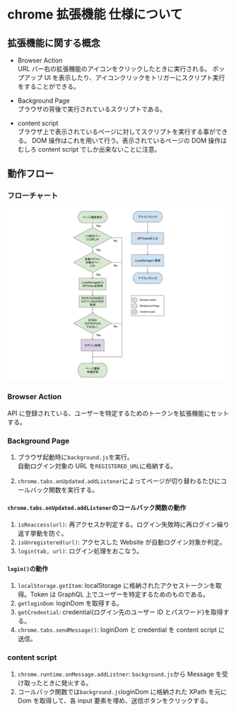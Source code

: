 # chrome 拡張機能 仕様について

## 拡張機能に関する概念

- Browser Action  
  URL バー右の拡張機能のアイコンをクリックしたときに実行される。
  ポップアップ UI を表示したり、アイコンクリックをトリガーにスクリプト実行をすることができる。

- Background Page  
  ブラウザの背後で実行されているスクリプトである。

- content script  
  ブラウザ上で表示されているページに対してスクリプトを実行する事ができる。
  DOM 操作はこれを用いて行う。表示されているページの DOM 操作はむしろ content script でしか出来ないことに注意。

## 動作フロー

### フローチャート

![Image](./img/flow.jpg)

### Browser Action

API に登録されている、ユーザーを特定するためのトークンを拡張機能にセットする。

### Background Page

1. ブラウザ起動時に`background.js`を実行。  
   自動ログイン対象の URL を`REGISTERED_URL`に格納する。

2. `chrome.tabs.onUpdated.addListener`によってページが切り替わるたびにコールバック関数を実行する。

#### `chrome.tabs.onUpdated.addListener`のコールバック関数の動作

1. `isReaccess(url)`: 再アクセスか判定する。ログイン失敗時に再ログイン繰り返す挙動を防ぐ。
2. `isUnregistered(url)`: アクセスした Website が自動ログイン対象か判定。
3. `login(tab, url)`: ログイン処理をおこなう。

#### `login()`の動作

1. `localStorage.getItem`: localStorage に格納されたアクセストークンを取得。Token は GraphQL 上でユーザーを特定するためのものである。
2. `getloginDom`: loginDom を取得する。
3. `getCredential`: credential(ログイン先のユーザー ID とパスワード)を取得する。
4. `chrome.tabs.sendMessage()`: loginDom と credential を content script に送信。

### content script

1. `chrome.runtime.onMessage.addListner`: `background.js`から Message を受け取ったときに発火する。
2. コールバック関数では`background.js`loginDom に格納された XPath を元に Dom を取得して、各 input 要素を埋め、送信ボタンをクリックする。
